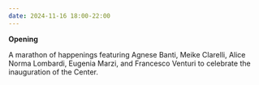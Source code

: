 ```yaml
---
date: 2024-11-16 18:00-22:00
---
```


**Opening**  

A marathon of happenings featuring Agnese Banti, Meike Clarelli, Alice Norma Lombardi, Eugenia Marzi, and Francesco Venturi to celebrate the inauguration of the Center.
